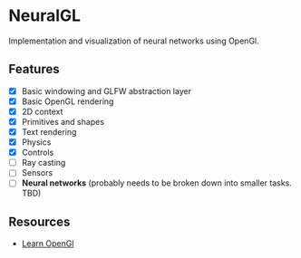 # NeuralGL

Implementation and visualization of neural networks using OpenGl.

## Features
- [x] Basic windowing and GLFW abstraction layer
- [x] Basic OpenGL rendering
- [x] 2D context
- [x] Primitives and shapes
- [x] Text rendering
- [x] Physics
- [x] Controls
- [ ] Ray casting
- [ ] Sensors
- [ ] **Neural networks** (probably needs to be broken down into smaller tasks. TBD)

## Resources
- [Learn OpenGl](https://learnopengl.com/)